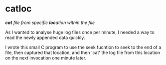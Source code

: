 # catloc

***cat** file from specific **loc**ation within the file*

As I wanted to analyse huge log files once per minute, I needed a way 
to read the newly appended data quickly. 

I wrote this small C program to use the seek fucntion to seek to the end of a file, then captured that location, and then 'cat' the log file from this location on the next invocation one minute later.



